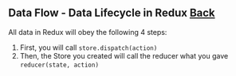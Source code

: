 ## Data Flow - Data Lifecycle in Redux [Back](./../react_redux.md)

All data in Redux will obey the following 4 steps:

1. First, you will call `store.dispatch(action)`
2. Then, the Store you created will call the reducer what you gave `reducer(state, action)`
